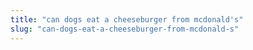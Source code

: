 ```yaml
---
title: "can dogs eat a cheeseburger from mcdonald's"
slug: "can-dogs-eat-a-cheeseburger-from-mcdonald-s"
---
```


